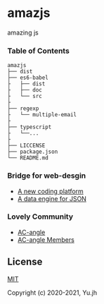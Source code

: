 # amazjs
amazing js
<h3 align="let">Table of Contents</h3>

```
amazjs
├── dist
├── es6-babel
├   ├── dist
├   ├── doc
├   └── src
├
├── regexp
├   └── multiple-email
├ 
├── typescript
├   └──...
├
├── LICCENSE
├── package.json
└── README.md
```

<h3 align="left">Bridge for web-desgin</h3>

- [A new coding platform](https://github.com/jiahwa/amazjs)
- [A data engine for JSON](https://github.com/jiahwa/amazjs)

<h3 align="left" id="community">Lovely Community</h3>

- [AC-angle](https://github.com/AC-angle)
- [AC-angle Members](https://github.com/orgs/AC-angle/people)

## License

[MIT](http://opensource.org/licenses/MIT)

Copyright (c) 2020-2021, Yu.jh
